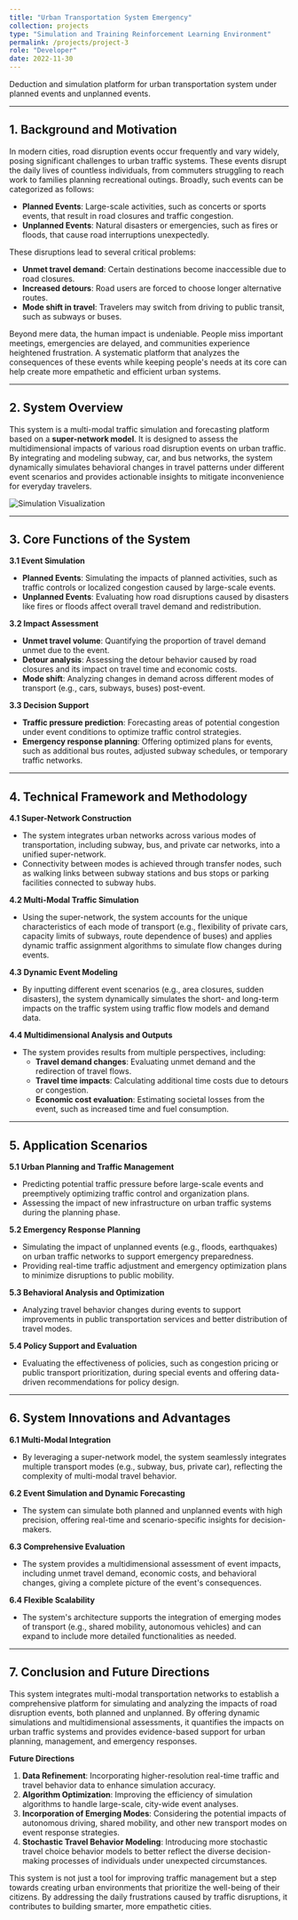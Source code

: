 ```yaml
---
title: "Urban Transportation System Emergency"
collection: projects
type: "Simulation and Training Reinforcement Learning Environment"
permalink: /projects/project-3
role: "Developer"
date: 2022-11-30
---
```


Deduction and simulation platform for urban transportation system under planned events and unplanned events.

---

## **1. Background and Motivation**

In modern cities, road disruption events occur frequently and vary widely, posing significant challenges to urban traffic systems. These events disrupt the daily lives of countless individuals, from commuters struggling to reach work to families planning recreational outings. Broadly, such events can be categorized as follows:  
- **Planned Events**: Large-scale activities, such as concerts or sports events, that result in road closures and traffic congestion.  
- **Unplanned Events**: Natural disasters or emergencies, such as fires or floods, that cause road interruptions unexpectedly.

These disruptions lead to several critical problems:  
- **Unmet travel demand**: Certain destinations become inaccessible due to road closures.  
- **Increased detours**: Road users are forced to choose longer alternative routes.  
- **Mode shift in travel**: Travelers may switch from driving to public transit, such as subways or buses.

Beyond mere data, the human impact is undeniable. People miss important meetings, emergencies are delayed, and communities experience heightened frustration. A systematic platform that analyzes the consequences of these events while keeping people's needs at its core can help create more empathetic and efficient urban systems.

---

## **2. System Overview**

This system is a multi-modal traffic simulation and forecasting platform based on a **super-network model**. It is designed to assess the multidimensional impacts of various road disruption events on urban traffic. By integrating and modeling subway, car, and bus networks, the system dynamically simulates behavioral changes in travel patterns under different event scenarios and provides actionable insights to mitigate inconvenience for everyday travelers.

![Simulation Visualization](/images/project-3/Simulation%20Visualization.png)

---

## **3. Core Functions of the System**

 **3.1 Event Simulation**
- **Planned Events**: Simulating the impacts of planned activities, such as traffic controls or localized congestion caused by large-scale events.  
- **Unplanned Events**: Evaluating how road disruptions caused by disasters like fires or floods affect overall travel demand and redistribution.

 **3.2 Impact Assessment**
- **Unmet travel volume**: Quantifying the proportion of travel demand unmet due to the event.  
- **Detour analysis**: Assessing the detour behavior caused by road closures and its impact on travel time and economic costs.  
- **Mode shift**: Analyzing changes in demand across different modes of transport (e.g., cars, subways, buses) post-event.

 **3.3 Decision Support**
- **Traffic pressure prediction**: Forecasting areas of potential congestion under event conditions to optimize traffic control strategies.  
- **Emergency response planning**: Offering optimized plans for events, such as additional bus routes, adjusted subway schedules, or temporary traffic networks.

---

## **4. Technical Framework and Methodology**

 **4.1 Super-Network Construction**
- The system integrates urban networks across various modes of transportation, including subway, bus, and private car networks, into a unified super-network.  
- Connectivity between modes is achieved through transfer nodes, such as walking links between subway stations and bus stops or parking facilities connected to subway hubs.

 **4.2 Multi-Modal Traffic Simulation**
- Using the super-network, the system accounts for the unique characteristics of each mode of transport (e.g., flexibility of private cars, capacity limits of subways, route dependence of buses) and applies dynamic traffic assignment algorithms to simulate flow changes during events.

 **4.3 Dynamic Event Modeling**
- By inputting different event scenarios (e.g., area closures, sudden disasters), the system dynamically simulates the short- and long-term impacts on the traffic system using traffic flow models and demand data.

 **4.4 Multidimensional Analysis and Outputs**
- The system provides results from multiple perspectives, including:  
  - **Travel demand changes**: Evaluating unmet demand and the redirection of travel flows.  
  - **Travel time impacts**: Calculating additional time costs due to detours or congestion.  
  - **Economic cost evaluation**: Estimating societal losses from the event, such as increased time and fuel consumption.

---

## **5. Application Scenarios**

 **5.1 Urban Planning and Traffic Management**
- Predicting potential traffic pressure before large-scale events and preemptively optimizing traffic control and organization plans.  
- Assessing the impact of new infrastructure on urban traffic systems during the planning phase.

 **5.2 Emergency Response Planning**
- Simulating the impact of unplanned events (e.g., floods, earthquakes) on urban traffic networks to support emergency preparedness.  
- Providing real-time traffic adjustment and emergency optimization plans to minimize disruptions to public mobility.

 **5.3 Behavioral Analysis and Optimization**
- Analyzing travel behavior changes during events to support improvements in public transportation services and better distribution of travel modes.

 **5.4 Policy Support and Evaluation**
- Evaluating the effectiveness of policies, such as congestion pricing or public transport prioritization, during special events and offering data-driven recommendations for policy design.

---

## **6. System Innovations and Advantages**

 **6.1 Multi-Modal Integration**
- By leveraging a super-network model, the system seamlessly integrates multiple transport modes (e.g., subway, bus, private car), reflecting the complexity of multi-modal travel behavior.

 **6.2 Event Simulation and Dynamic Forecasting**
- The system can simulate both planned and unplanned events with high precision, offering real-time and scenario-specific insights for decision-makers.

 **6.3 Comprehensive Evaluation**
- The system provides a multidimensional assessment of event impacts, including unmet travel demand, economic costs, and behavioral changes, giving a complete picture of the event's consequences.

 **6.4 Flexible Scalability**
- The system's architecture supports the integration of emerging modes of transport (e.g., shared mobility, autonomous vehicles) and can expand to include more detailed functionalities as needed.

---

## **7. Conclusion and Future Directions**

This system integrates multi-modal transportation networks to establish a comprehensive platform for simulating and analyzing the impacts of road disruption events, both planned and unplanned. By offering dynamic simulations and multidimensional assessments, it quantifies the impacts on urban traffic systems and provides evidence-based support for urban planning, management, and emergency responses.

 **Future Directions**
1. **Data Refinement**: Incorporating higher-resolution real-time traffic and travel behavior data to enhance simulation accuracy.  
2. **Algorithm Optimization**: Improving the efficiency of simulation algorithms to handle large-scale, city-wide event analyses.  
3. **Incorporation of Emerging Modes**: Considering the potential impacts of autonomous driving, shared mobility, and other new transport modes on event response strategies.  
4. **Stochastic Travel Behavior Modeling**: Introducing more stochastic travel choice behavior models to better reflect the diverse decision-making processes of individuals under unexpected circumstances.

This system is not just a tool for improving traffic management but a step towards creating urban environments that prioritize the well-being of their citizens. By addressing the daily frustrations caused by traffic disruptions, it contributes to building smarter, more empathetic cities.

